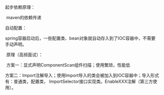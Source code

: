 起步依赖原理：

​		maven的依赖传递

自动配置：

​		spring容器启动后，一些配置类、bean对象就自动存入到了IOC容器中，不需要手动声明。

​	原理（高频面试）：

​			方案一：显式声明ComponentScan组件扫描；使用繁琐，性能低

​			方案二：Import注解导入；使用Import导入的类会被加入到IOC容器中；导入形式有：普通类，配置类，							ImportSelector接口实现类。EnableXXX注解（第三方使用）。